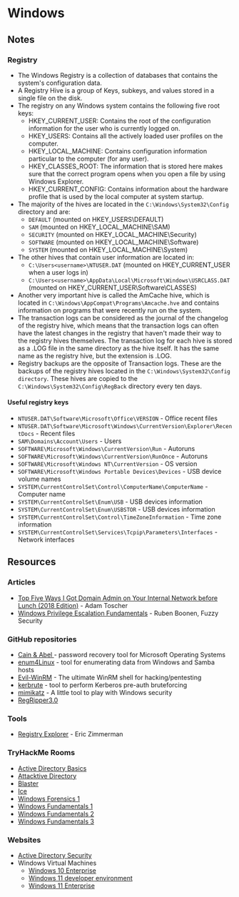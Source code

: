 # Windows

## Notes

### Registry

* The Windows Registry is a collection of databases that contains the system's configuration data.
* A Registry Hive is a group of Keys, subkeys, and values stored in a single file on the disk.
* The registry on any Windows system contains the following five root keys:
  * HKEY\_CURRENT\_USER: Contains the root of the configuration information for the user who is currently logged on.
  * HKEY\_USERS: Contains all the actively loaded user profiles on the computer.
  * HKEY\_LOCAL\_MACHINE: Contains configuration information particular to the computer (for any user).
  * HKEY\_CLASSES\_ROOT: The information that is stored here makes sure that the correct program opens when you open a file by using Windows Explorer.
  * HKEY\_CURRENT\_CONFIG: Contains information about the hardware profile that is used by the local computer at system startup.
* The majority of the hives are located in the `C:\Windows\System32\Config` directory and are:
  * `DEFAULT` (mounted on HKEY\_USERS\DEFAULT)
  * `SAM` (mounted on HKEY\_LOCAL\_MACHINE\SAM)
  * `SECURITY` (mounted on HKEY\_LOCAL\_MACHINE\Security)
  * `SOFTWARE` (mounted on HKEY\_LOCAL\_MACHINE\Software)
  * `SYSTEM` (mounted on HKEY\_LOCAL\_MACHINE\System)
* The other hives that contain user information are located in:
  * `C:\Users<username>\NTUSER.DAT` (mounted on HKEY\_CURRENT\_USER when a user logs in)
  * `C:\Users<username>\AppData\Local\Microsoft\Windows\USRCLASS.DAT` (mounted on HKEY\_CURRENT\_USER\Software\CLASSES)
* Another very important hive is called the AmCache hive, which is located in `C:\Windows\AppCompat\Programs\Amcache.hve` and contains information on programs that were recently run on the system.
* The transaction logs can be considered as the journal of the changelog of the registry hive, which means that the transaction logs can often have the latest changes in the registry that haven't made their way to the registry hives themselves. The transaction log for each hive is stored as a .LOG file in the same directory as the hive itself. It has the same name as the registry hive, but the extension is .LOG.
* Registry backups are the opposite of Transaction logs. These are the backups of the registry hives located in the `C:\Windows\System32\Config directory`. These hives are copied to the `C:\Windows\System32\Config\RegBack` directory every ten days.

#### Useful registry keys

* `NTUSER.DAT\Software\Microsoft\Office\VERSION` - Office recent files
* `NTUSER.DAT\Software\Microsoft\Windows\CurrentVersion\Explorer\RecentDocs` - Recent files
* `SAM\Domains\Account\Users` - Users
* `SOFTWARE\Microsoft\Windows\CurrentVersion\Run` - Autoruns
* `SOFTWARE\Microsoft\Windows\CurrentVersion\RunOnce` - Autoruns
* `SOFTWARE\Microsoft\Windows NT\CurrentVersion` - OS version
* `SOFTWARE\Microsoft\Windows Portable Devices\Devices` - USB device volume names
* `SYSTEM\CurrentControlSet\Control\ComputerName\ComputerName` - Computer name
* `SYSTEM\CurrentControlSet\Enum\USB` - USB devices information
* `SYSTEM\CurrentControlSet\Enum\USBSTOR` - USB devices information
* `SYSTEM\CurrentControlSet\Control\TimeZoneInformation` - Time zone information
* `SYSTEM\CurrentControlSet\Services\Tcpip\Parameters\Interfaces` - Network interfaces

## Resources

### Articles

* [Top Five Ways I Got Domain Admin on Your Internal Network before Lunch (2018 Edition)](https://adam-toscher.medium.com/top-five-ways-i-got-domain-admin-on-your-internal-network-before-lunch-2018-edition-82259ab73aaa) - Adam Toscher
* [Windows Privilege Escalation Fundamentals](https://fuzzysecurity.com/tutorials/16.html) - Ruben Boonen, Fuzzy Security

### GitHub repositories

* [Cain & Abel ](https://github.com/xchwarze/Cain)- password recovery tool for Microsoft Operating Systems
* [enum4Linux](https://github.com/CiscoCXSecurity/enum4linux) - tool for enumerating data from Windows and Samba hosts
* [Evil-WinRM](https://github.com/Hackplayers/evil-winrm) - The ultimate WinRM shell for hacking/pentesting
* [kerbrute](https://github.com/ropnop/kerbrute) - tool to perform Kerberos pre-auth bruteforcing
* [mimikatz](https://github.com/gentilkiwi/mimikatz) - A little tool to play with Windows security
* [RegRipper3.0](https://github.com/keydet89/RegRipper3.0)

### Tools

* [Registry Explorer](https://ericzimmerman.github.io/#!index.md) - Eric Zimmerman

### TryHackMe Rooms

* [Active Directory Basics](https://tryhackme.com/r/room/winadbasics)
* [Attacktive Directory](https://tryhackme.com/r/room/attacktivedirectory)
* [Blaster](https://tryhackme.com/r/room/blaster)
* [Ice](https://tryhackme.com/r/room/ice)
* [Windows Forensics 1](https://tryhackme.com/r/room/windowsforensics1)
* [Windows Fundamentals 1](https://tryhackme.com/jr/windowsfundamentals1xbx)
* [Windows Fundamentals 2](https://tryhackme.com/r/room/windowsfundamentals2x0x)
* [Windows Fundamentals 3](https://tryhackme.com/r/room/windowsfundamentals3xzx)

### Websites

* [Active Directory Security](https://adsecurity.org/)
* Windows Virtual Machines
  * [Windows 10 Enterprise](https://www.microsoft.com/en-us/evalcenter/evaluate-windows-10-enterprise)
  * [Windows 11 developer environment](https://developer.microsoft.com/en-us/windows/downloads/virtual-machines/)
  * [Windows 11 Enterprise](https://www.microsoft.com/en-us/evalcenter/evaluate-windows-11-enterprise)
